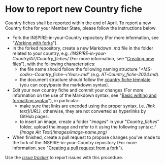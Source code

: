 How to report new Country fiche
===============================

Country fiches shall be reported within the end of April. To report a new Country fiche for your Member State, please follow the instructions below:

*   Fork the INSPIRE-in-your-Country repository (For more information, see "[Working with forks](https://docs.github.com/en/pull-requests/collaborating-with-pull-requests/working-with-forks)").
*   In the forked repository, create a new Markdown _.md_ file in the folder related to your country, e.g. _/INSPIRE-in-your-Country/AT/Country\_fiches/_ (For more information, see "[Creating new files](https://docs.github.com/en/repositories/working-with-files/managing-files/creating-new-files)"), with the following characteristics:
    *   the file name should follow the following naming structure "_\<MS-code>-Country\_fiche-\<Year>.md_" (e.g. _AT-Country\_fiche-2024.md_).
    *   the document structure should follow the [country fiche template](https://raw.githubusercontent.com/INSPIRE-MIF/INSPIRE-in-your-Country/main/how-to-report-new-CF/Country_fiche_Template.md) (you can copy/paste the markdown syntax).
*   Edit your new country fiche and commit your changes (For more information on the use of the Markdown syntax, see "[Basic writing and formatting syntax](https://docs.github.com/en/get-started/writing-on-github/getting-started-with-writing-and-formatting-on-github/basic-writing-and-formatting-syntax)"), in particular:
    *   make sure that links are encoded using the proper syntax, i.e. _\[link text](URL)_, otherwise, they are not converted as hyperlinks by GitHub pages.
    *   to insert an image, create a folder "_images_" in your "_Country_fiches_" folder, upload the image and refer to it using the following syntax: _\!\[Image Alt Text](images/image-name.png)_
*   When finished, create a pull request to propose changes you've made to the fork of the INSPIRE-in-your-Country repository (For more information, see "[Creating a pull request from a fork](https://docs.github.com/en/pull-requests/collaborating-with-pull-requests/proposing-changes-to-your-work-with-pull-requests/creating-a-pull-request-from-a-fork)").

Use the [_Issue tracker_](https://github.com/INSPIRE-MIF/INSPIRE-in-your-Country/issues/new) to report issues with this procedure.
